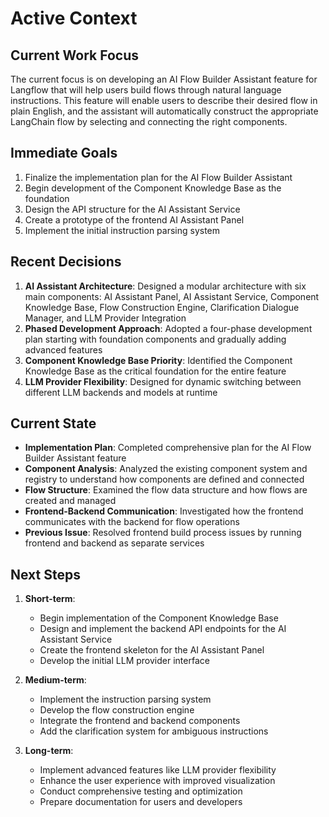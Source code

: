 # Active Context

## Current Work Focus
The current focus is on developing an AI Flow Builder Assistant feature for Langflow that will help users build flows through natural language instructions. This feature will enable users to describe their desired flow in plain English, and the assistant will automatically construct the appropriate LangChain flow by selecting and connecting the right components.

## Immediate Goals
1. Finalize the implementation plan for the AI Flow Builder Assistant
2. Begin development of the Component Knowledge Base as the foundation
3. Design the API structure for the AI Assistant Service
4. Create a prototype of the frontend AI Assistant Panel
5. Implement the initial instruction parsing system

## Recent Decisions
1. **AI Assistant Architecture**: Designed a modular architecture with six main components: AI Assistant Panel, AI Assistant Service, Component Knowledge Base, Flow Construction Engine, Clarification Dialogue Manager, and LLM Provider Integration
2. **Phased Development Approach**: Adopted a four-phase development plan starting with foundation components and gradually adding advanced features
3. **Component Knowledge Base Priority**: Identified the Component Knowledge Base as the critical foundation for the entire feature
4. **LLM Provider Flexibility**: Designed for dynamic switching between different LLM backends and models at runtime

## Current State
- **Implementation Plan**: Completed comprehensive plan for the AI Flow Builder Assistant feature
- **Component Analysis**: Analyzed the existing component system and registry to understand how components are defined and connected
- **Flow Structure**: Examined the flow data structure and how flows are created and managed
- **Frontend-Backend Communication**: Investigated how the frontend communicates with the backend for flow operations
- **Previous Issue**: Resolved frontend build process issues by running frontend and backend as separate services

## Next Steps
1. **Short-term**:
   - Begin implementation of the Component Knowledge Base
   - Design and implement the backend API endpoints for the AI Assistant Service
   - Create the frontend skeleton for the AI Assistant Panel
   - Develop the initial LLM provider interface

2. **Medium-term**:
   - Implement the instruction parsing system
   - Develop the flow construction engine
   - Integrate the frontend and backend components
   - Add the clarification system for ambiguous instructions

3. **Long-term**:
   - Implement advanced features like LLM provider flexibility
   - Enhance the user experience with improved visualization
   - Conduct comprehensive testing and optimization
   - Prepare documentation for users and developers
